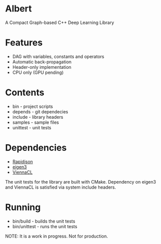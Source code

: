 # Albert
A Compact Graph-based C++ Deep Learning Library

# Features
- DAG with variables, constants and operators
- Automatic back-propagation
- Header-only implementation
- CPU only (GPU pending)

# Contents
- bin - project scripts
- depends - git dependecies
- include - library headers
- samples - sample files
- unittest - unit tests

# Dependencies
- [Rapidjson](https://github.com/bowfin/rapidjson.git)
- [eigen3](https://github.com/OPM/eigen3)
- [ViennaCL](https://github.com/viennacl/viennacl-dev)

The unit tests for the library are built with CMake. 
Dependency on eigen3 and ViennaCL is satisfied via system include headers.

# Running
- bin/build - builds the unit tests
- bin/unittest - runs the unit tests

NOTE: It is a work in progress. Not for production.
